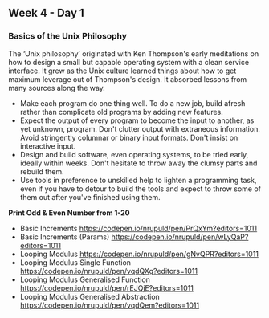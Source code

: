 ## Week 4 - Day 1

### Basics of the Unix Philosophy

The ‘Unix philosophy’ originated with Ken Thompson's early meditations on how to design a small but capable operating system with a clean service interface. It grew as the Unix culture learned things about how to get maximum leverage out of Thompson's design. It absorbed lessons from many sources along the way.

- Make each program do one thing well. To do a new job, build afresh rather than complicate old programs by adding new features.
- Expect the output of every program to become the input to another, as yet unknown, program. Don't clutter output with extraneous information. Avoid stringently columnar or binary input formats. Don't insist on interactive input.
- Design and build software, even operating systems, to be tried early, ideally within weeks. Don't hesitate to throw away the clumsy parts and rebuild them.
- Use tools in preference to unskilled help to lighten a programming task, even if you have to detour to build the tools and expect to throw some of them out after you've finished using them.



**Print Odd & Even Number from 1-20**

- Basic Increments https://codepen.io/nrupuld/pen/PrQxYm?editors=1011
- Basic Increments (Params) https://codepen.io/nrupuld/pen/wLyQaP?editors=1011
- Looping Modulus https://codepen.io/nrupuld/pen/gNvQPR?editors=1011
- Looping Modulus Single Function https://codepen.io/nrupuld/pen/vqdQXg?editors=1011
- Looping Modulus Generalised Function https://codepen.io/nrupuld/pen/rEJQjE?editors=1011
- Looping Modulus Generalised Abstraction https://codepen.io/nrupuld/pen/vqdQem?editors=1011
